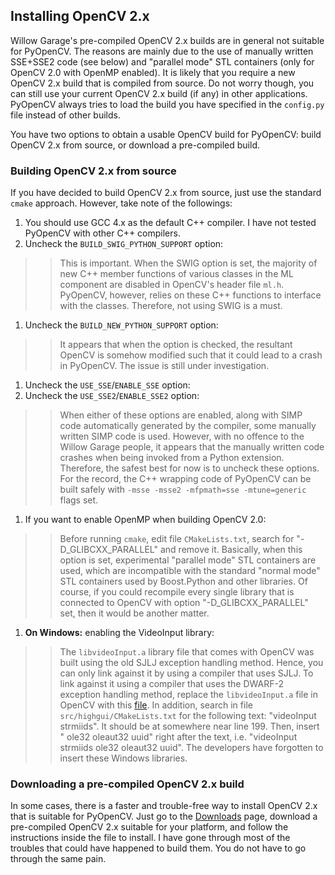 ## Installing OpenCV 2.x ##

Willow Garage's pre-compiled OpenCV 2.x builds are in general not suitable for PyOpenCV. The reasons are mainly due to the use of manually written SSE+SSE2 code (see below) and "parallel mode" STL containers (only for OpenCV 2.0 with OpenMP enabled). It is likely that you require a new OpenCV 2.x build that is compiled from source. Do not worry though, you can still use your current OpenCV 2.x build (if any) in other applications. PyOpenCV always tries to load the build you have specified in the `config.py` file instead of other builds.

You have two options to obtain a usable OpenCV build for PyOpenCV: build OpenCV 2.x from source, or download a pre-compiled build.

### Building OpenCV 2.x from source ###

If you have decided to build OpenCV 2.x from source, just use the standard `cmake` approach. However, take note of the followings:
  1. You should use GCC 4.x as the default C++ compiler. I have not tested PyOpenCV with other C++ compilers.
  1. Uncheck the `BUILD_SWIG_PYTHON_SUPPORT` option:
> > This is important. When the SWIG option is set, the majority of new C++ member functions of various classes in the ML component are disabled in OpenCV's header file `ml.h`. PyOpenCV, however, relies on these C++ functions to interface with the classes. Therefore, not using SWIG is a must.
  1. Uncheck the `BUILD_NEW_PYTHON_SUPPORT` option:
> > It appears that when the option is checked, the resultant OpenCV is somehow modified such that it could lead to a crash in PyOpenCV. The issue is still under investigation.
  1. Uncheck the `USE_SSE`/`ENABLE_SSE` option:
  1. Uncheck the `USE_SSE2`/`ENABLE_SSE2` option:
> > When either of these options are enabled, along with SIMP code automatically generated by the compiler, some manually written SIMP code is used. However, with no offence to the Willow Garage people, it appears that the manually written code crashes when being invoked from a Python extension. Therefore, the safest best for now is to uncheck these options. For the record, the C++ wrapping code of PyOpenCV can be built safely with `-msse -msse2 -mfpmath=sse -mtune=generic` flags set.
  1. If you want to enable OpenMP when building OpenCV 2.0:
> > Before running `cmake`, edit file `CMakeLists.txt`, search for "-D\_GLIBCXX\_PARALLEL" and remove it. Basically, when this option is set, experimental "parallel mode" STL containers are used, which are incompatible with the standard "normal mode" STL containers used by Boost.Python and other libraries. Of course, if you could recompile every single library that is connected to OpenCV with option "-D\_GLIBCXX\_PARALLEL" set, then it would be another matter.
  1. **On Windows:** enabling the VideoInput library:
> > The `libvideoInput.a` library file that comes with OpenCV was built using the old SJLJ exception handling method. Hence, you can only link against it by using a compiler that uses SJLJ. To link against it using a compiler that uses the DWARF-2 exception handling method, replace the `libvideoInput.a` file in OpenCV with this [file](http://pyopencv.googlecode.com/files/libvideoInput.a).
> > In addition, search in file `src/highgui/CMakeLists.txt` for the following text: "videoInput strmiids". It should be at somewhere near line 199. Then, insert " ole32 oleaut32 uuid" right after the text, i.e. "videoInput strmiids ole32 oleaut32 uuid". The developers have forgotten to insert these Windows libraries.

### Downloading a pre-compiled OpenCV 2.x build ###

In some cases, there is a faster and trouble-free way to install OpenCV 2.x that is suitable for PyOpenCV. Just go to the [Downloads](http://code.google.com/p/pyopencv/downloads/list) page, download a pre-compiled OpenCV 2.x suitable for your platform, and follow the instructions inside the file to install. I have gone through most of the troubles that could have happened to build them. You do not have to go through the same pain.